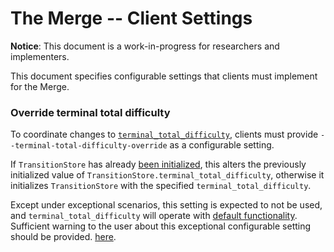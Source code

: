 # The Merge -- Client Settings

**Notice**: This document is a work-in-progress for researchers and implementers.

This document specifies configurable settings that clients must implement for the Merge.

### Override terminal total difficulty

To coordinate changes to [`terminal_total_difficulty`](fork-choice.md#transitionstore), clients
must provide `--terminal-total-difficulty-override` as a configurable setting.

If `TransitionStore` has already [been initialized](./fork.md#initializing-transition-store), this alters the previously initialized value of
`TransitionStore.terminal_total_difficulty`, otherwise it initializes `TransitionStore` with the specified
`terminal_total_difficulty`.

Except under exceptional scenarios, this setting is expected to not be used, and `terminal_total_difficulty` will operate with [default functionality](./fork.md#initializing-transition-store). Sufficient warning to the user about this exceptional configurable setting should be provided.
[here](fork.md#initializing-transition-store).
